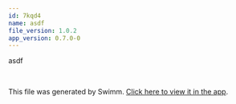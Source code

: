 ```yaml
---
id: 7kqd4
name: asdf
file_version: 1.0.2
app_version: 0.7.0-0
---
```


asdf

<br/>

This file was generated by Swimm. [Click here to view it in the app](http://localhost:5000/repos/Z2l0aHViJTNBJTNBSGV2ZXIlM0ElM0FhbWl0MjA2/docs/7kqd4).